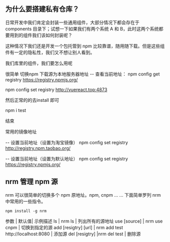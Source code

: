 ## 为什么要搭建私有仓库？

日常开发中我们肯定会封装一些通用组件，大部分情况下都会存在于 components 目录下；试想一下如果我们有两个系统 A 和 B，此时这两个系统都要用到的组件我们该如何封装呢？

这种情况下我们还是开发一个包托管到 npm 比较靠谱，随用随下载。但是这些组件有一定的隐私性，我们又不想让别人看到。




我们库里的组件，我们要怎么用呢

很简单
切换npm 下载源为本地服务器地址
-- 查看当前地址：
npm config get registry
https://registry.npmjs.org/
  
npm config set registry http://vuereact.top:4873

 然后正常的的去install 即可

 npm i test



结束





 常用的镜像地址

-- 设置当前地址（设置为淘宝镜像）
npm config set registry http://registry.npm.taobao.org/
 
-- 设置当前地址（设置为默认地址）
npm config set registry https://registry.npmjs.org/






## nrm 管理 npm 源
nrm 可以很简单的切换多个 npm 原地址。npm, cnpm ... ... 下面简单罗列 nrm 中常用的一些指令。

```shell
npm install -g nrm

```

参数 | 默认值| 示例描述
ls  | nrm ls | 列出所有的源地址
use [source] | nrm use cnpm | 切换到指定的源
add [resigtry] [url] | nrm add test http://localhost:8080 | 添加源
del [resigtry] |nrm del test | 删除源

